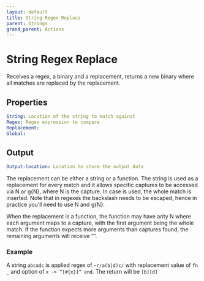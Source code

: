 ```yaml
---
layout: default
title: String Regex Replace
parent: Strings
grand_parent: Actions
---
```

# String Regex Replace
Receives a regex, a binary and a replacement, returns a new binary where all matches are replaced by the replacement.

## Properties
```yaml
String: Location of the string to match against
Regex: Regex expression to compare
Replacement:
Global:
```

## Output
```yaml
Output-location: Location to store the output data
```

The replacement can be either a string or a function. The string is used as a replacement for every match and it allows specific captures to be accessed via N or g{N}, where N is the capture. In case is used, the whole match is inserted. Note that in regexes the backslash needs to be escaped, hence in practice you’ll need to use N and g{N}.

When the replacement is a function, the function may have arity N where each argument maps to a capture, with the first argument being the whole match. If the function expects more arguments than captures found, the remaining arguments will receive “”.

### Example
A string `abcadc` is applied regex of `~r/a(b|d)c/` with replacement value of `fn _` and option of `x -> “[#{x}]” end`. The return will be `[b][d]`
